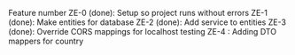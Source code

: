 Feature number
ZE-0 (done): Setup so project runs without errors
ZE-1 (done): Make entities for database
ZE-2 (done): Add service to entities
ZE-3 (done): Override CORS mappings for localhost testing
ZE-4 : Adding DTO mappers for country